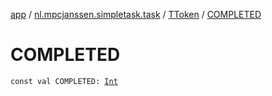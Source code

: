 [app](../../index.md) / [nl.mpcjanssen.simpletask.task](../index.md) / [TToken](index.md) / [COMPLETED](.)

# COMPLETED

`const val COMPLETED: `[`Int`](https://kotlinlang.org/api/latest/jvm/stdlib/kotlin/-int/index.html)